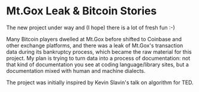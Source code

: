 # Mt.Gox Leak & Bitcoin Stories
The new project under way and (I hope) there is a lot of fresh fun :-)

Many Bitcoin players dwelled at Mt.Gox before shifted to Coinbase and other exchange platforms, and there was a leak of Mt.Gox's transaction data during its bankruptcy process, which became the raw material for this project. My plan is trying to turn data into a process of documentation: not that kind of documentation you see at coding language/library sites, but a documentation mixed with human and machine dialects.

The project was initially inspired by Kevin Slavin's talk on algorithm for TED.
